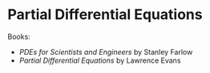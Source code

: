 # Partial Differential Equations

Books:
- *PDEs for Scientists and Engineers* by Stanley Farlow
- *Partial Differential Equations* by Lawrence Evans